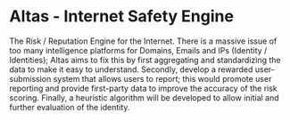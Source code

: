 # Altas - Internet Safety Engine

The Risk / Reputation Engine for the Internet. There is a massive issue of too many intelligence platforms for Domains, Emails and IPs (Identity / Identities); Altas aims to fix this by first aggregating and standardizing the data to make it easy to understand. Secondly, develop a rewarded user-submission system that allows users to report; this would promote user reporting and provide first-party data to improve the accuracy of the risk scoring. Finally, a heuristic algorithm will be developed to allow initial and further evaluation of the identity.
